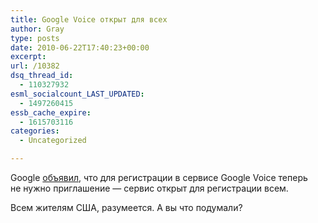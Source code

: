 ```yaml
---
title: Google Voice открыт для всех
author: Gray
type: posts
date: 2010-06-22T17:40:23+00:00
excerpt:
url: /10382
dsq_thread_id:
  - 110327932
esml_socialcount_LAST_UPDATED:
  - 1497260415
essb_cache_expire:
  - 1615703116
categories:
  - Uncategorized

---
```








Google <a href="http://googlevoiceblog.blogspot.com/2010/06/google-voice-for-everyone.html" target="_blank">объявил</a>, что для регистрации в&nbsp;сервисе Google Voice теперь не&nbsp;нужно приглашение&nbsp;&mdash; сервис открыт для регистрации всем.

Всем жителям США, разумеется. А&nbsp;вы&nbsp;что подумали?